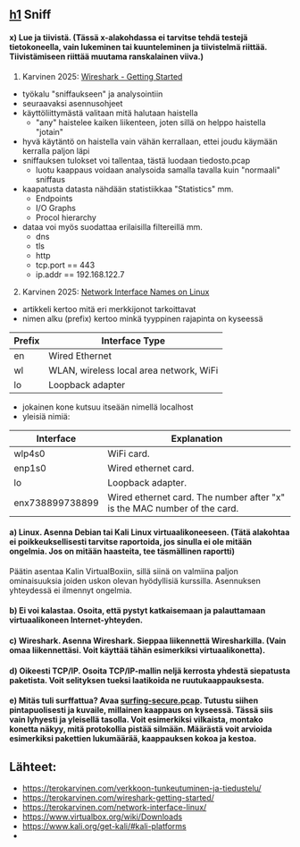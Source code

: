 ## [h1](https://terokarvinen.com/verkkoon-tunkeutuminen-ja-tiedustelu/#:~:text=Page%20Using%20Github-,h1,-Sniff) Sniff


#### x) Lue ja tiivistä. (Tässä x-alakohdassa ei tarvitse tehdä testejä tietokoneella, vain lukeminen tai kuunteleminen ja tiivistelmä riittää. Tiivistämiseen riittää muutama ranskalainen viiva.)

1. Karvinen 2025: [Wireshark - Getting Started](https://terokarvinen.com/wireshark-getting-started/)
- työkalu "sniffaukseen" ja analysointiin
- seuraavaksi asennusohjeet
- käyttöliittymästä valitaan mitä halutaan haistella
  - "any" haistelee kaiken liikenteen, joten sillä on helppo haistella "jotain"
- hyvä käytäntö on haistella vain vähän kerrallaan, ettei joudu käymään kerralla paljon läpi
- sniffauksen tulokset voi tallentaa, tästä luodaan tiedosto.pcap
  - luotu kaappaus voidaan analysoida samalla tavalla kuin "normaali" sniffaus
- kaapatusta datasta nähdään statistiikkaa "Statistics" mm.
  - Endpoints
  - I/O Graphs
  - Procol hierarchy
- dataa voi myös suodattaa erilaisilla filtereillä mm.
  - dns
  - tls
  - http
  - tcp.port == 443
  - ip.addr == 192.168.122.7


2. Karvinen 2025: [Network Interface Names on Linux](https://terokarvinen.com/network-interface-linux/)
- artikkeli kertoo mitä eri merkkijonot tarkoittavat
- nimen alku (prefix) kertoo minkä tyyppinen rajapinta on kyseessä

| Prefix | Interface Type                            |
|--------|-------------------------------------------|
| en     | Wired Ethernet                            |
| wl     | WLAN, wireless local area network, WiFi   |
| lo     | Loopback adapter                          |

- jokainen kone kutsuu itseään nimellä localhost
- yleisiä nimiä:

| Interface       | Explanation                                                              |
|-----------------|--------------------------------------------------------------------------|
| wlp4s0          | WiFi card.                                                               |
| enp1s0          | Wired ethernet card.                                                     |
| lo              | Loopback adapter.                                                        |
| enx738899738899 | Wired ethernet card. The number after "x" is the MAC number of the card. |




#### a) Linux. Asenna Debian tai Kali Linux virtuaalikoneeseen. (Tätä alakohtaa ei poikkeuksellisesti tarvitse raportoida, jos sinulla ei ole mitään ongelmia. Jos on mitään haasteita, tee täsmällinen raportti)

Päätin asentaa Kalin VirtualBoxiin, sillä siinä on valmiina paljon ominaisuuksia joiden uskon olevan hyödyllisiä kurssilla. Asennuksen yhteydessä ei ilmennyt ongelmia.



#### b) Ei voi kalastaa. Osoita, että pystyt katkaisemaan ja palauttamaan virtuaalikoneen Internet-yhteyden.




#### c) Wireshark. Asenna Wireshark. Sieppaa liikennettä Wiresharkilla. (Vain omaa liikennettäsi. Voit käyttää tähän esimerkiksi virtuaalikonetta).




#### d) Oikeesti TCP/IP. Osoita TCP/IP-mallin neljä kerrosta yhdestä siepatusta paketista. Voit selityksen tueksi laatikoida ne ruutukaappauksesta.




#### e) Mitäs tuli surffattua? Avaa [surfing-secure.pcap](https://terokarvinen.com/verkkoon-tunkeutuminen-ja-tiedustelu/surfing-secure.pcap). Tutustu siihen pintapuolisesti ja kuvaile, millainen kaappaus on kyseessä. Tässä siis vain lyhyesti ja yleisellä tasolla. Voit esimerkiksi vilkaista, montako konetta näkyy, mitä protokollia pistää silmään. Määrästä voit arvioida esimerkiksi pakettien lukumäärää, kaappauksen kokoa ja kestoa.




## Lähteet:

- https://terokarvinen.com/verkkoon-tunkeutuminen-ja-tiedustelu/
- https://terokarvinen.com/wireshark-getting-started/
- https://terokarvinen.com/network-interface-linux/
- https://www.virtualbox.org/wiki/Downloads
- https://www.kali.org/get-kali/#kali-platforms
- 
